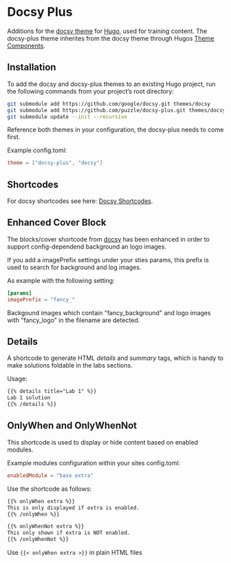 # Docsy Plus

Additions for the [docsy theme](https://github.com/google/docsy) for [Hugo](https://gohugo.io/), used for training content.
The docsy-plus theme inherites from the docsy theme through Hugos [Theme Components](https://gohugo.io/hugo-modules/theme-components/).


## Installation

To add the docsy and docsy-plus themes to an existing Hugo project, run the following commands from your project’s root directory:

```sh
git submodule add https://github.com/google/docsy.git themes/docsy
git submodule add https://github.com/puzzle/docsy-plus.git themes/docsy-plus
git submodule update --init --recursive
```

Reference both themes in your configuration, the docsy-plus needs to come first.

Example config.toml:

```toml
theme = ["docsy-plus", "docsy"]
```


## Shortcodes

For docsy shortcodes see here: [Docsy Shortcodes](https://www.docsy.dev/docs/adding-content/shortcodes/).

## Enhanced Cover Block

The blocks/cover shortcode from [docsy](https://www.docsy.dev/docs/adding-content/iconsimages/#add-images) has been enhanced in order to support config-dependend background an logo images.

If you add a imagePrefix settings under your sties params, this prefix is used to search for background and log images.

As example with the following setting:

```toml
[params]
imagePrefix = "fancy_"
```
Backgound images which contain "fancy_background" and logo images with "fancy_logo" in the filename are detected.


## Details

A shortcode to generate HTML _details_ and _summary_ tags, which is handy to make solutions foldable in the labs sections.

Usage:

```html
{{% details title="Lab 1" %}}
Lab 1 solution
{{% /details %}}
```


## OnlyWhen and OnlyWhenNot

This shortcode is used to display or hide content based on enabled modules.

Example modules configuration within your sites config.toml:

```toml
enabledModule = "base extra"
```

Use the shortcode as follows:

```html
{{% onlyWhen extra %}}
This is only displayed if extra is enabled.
{{% /onlyWhen %}}

{{% onlyWhenNot extra %}}
This only shown if extra is NOT enabled.
{{% /onlyWhenNot %}}
```

Use `{{< onlyWhen extra >}}` in plain HTML files 
